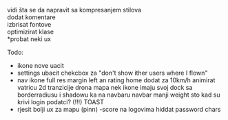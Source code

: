vidi šta se da napravit sa kompresanjem stilova <br>
dodat komentare <br>
izbrisat fontove <br>
optimizirat klase <br>
*probat neki ux <br>

Todo:
- ikone nove uacit
- settings ubacit chekcbox za "don't show ither users where I flown"
- nav ikone full res
margin left an rating home dodat za 10km/h
animirat vatricu
2d tranzicije drona
mapa nek ikone imaju svoj dock sa borderradiusu i shadowu ka na navbaru
navbar manji weight
sto kad su krivi login podatci? (!!!) TOAST
- rjesit bolji ux za mapu (pinn)
-score na logovima
hiddat password chars